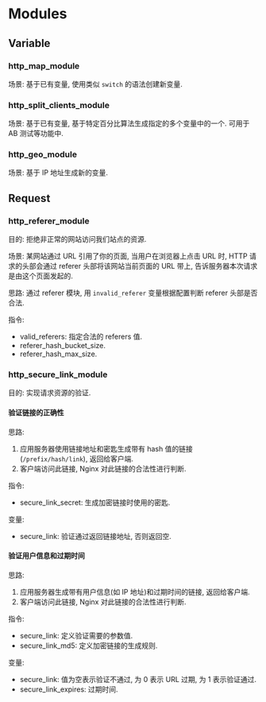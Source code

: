 # Modules

## Variable
### http_map_module
场景: 基于已有变量, 使用类似 `switch` 的语法创建新变量.

### http_split_clients_module
场景: 基于已有变量, 基于特定百分比算法生成指定的多个变量中的一个. 可用于 AB 测试等功能中.

### http_geo_module
场景: 基于 IP 地址生成新的变量.

## Request
### http_referer_module
目的: 拒绝非正常的网站访问我们站点的资源.

场景: 某网站通过 URL 引用了你的页面, 当用户在浏览器上点击 URL 时, HTTP 请求的头部会通过 referer 头部将该网站当前页面的 URL 带上, 告诉服务器本次请求是由这个页面发起的.

思路: 通过 referer 模块, 用 `invalid_referer` 变量根据配置判断 referer 头部是否合法.

指令:
* valid_referers: 指定合法的 referers 值.
* referer_hash_bucket_size.
* referer_hash_max_size.

### http_secure_link_module
目的: 实现请求资源的验证.

#### 验证链接的正确性
思路:
1. 应用服务器使用链接地址和密匙生成带有 hash 值的链接(`/prefix/hash/link`), 返回给客户端. 
2. 客户端访问此链接, Nginx 对此链接的合法性进行判断.

指令:
* secure_link_secret: 生成加密链接时使用的密匙.

变量:
* secure_link: 验证通过返回链接地址, 否则返回空.


#### 验证用户信息和过期时间
思路:
1. 应用服务器生成带有用户信息(如 IP 地址)和过期时间的链接, 返回给客户端. 
2. 客户端访问此链接, Nginx 对此链接的合法性进行判断.

指令:
* secure_link: 定义验证需要的参数值.
* secure_link_md5: 定义加密链接的生成规则.

变量:
* secure_link: 值为空表示验证不通过, 为 0 表示 URL 过期, 为 1 表示验证通过.
* secure_link_expires: 过期时间.